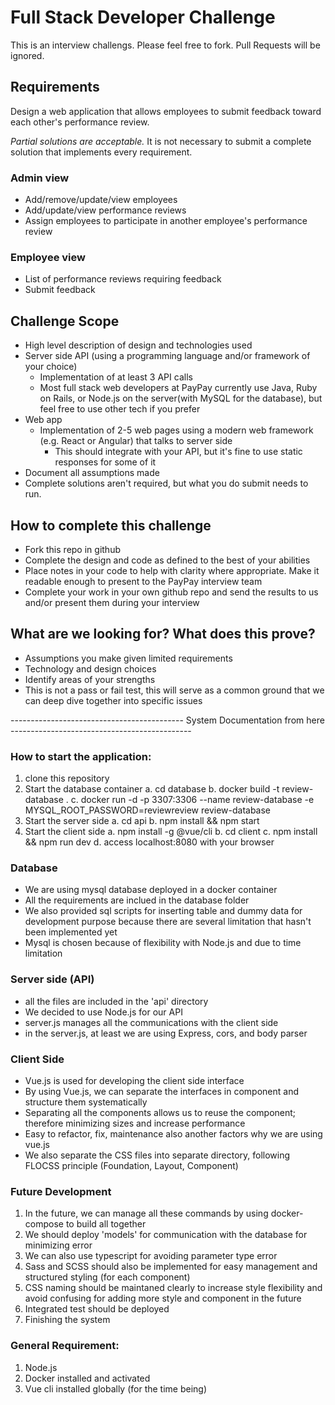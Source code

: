 # Full Stack Developer Challenge
This is an interview challengs. Please feel free to fork. Pull Requests will be ignored.

## Requirements
Design a web application that allows employees to submit feedback toward each other's performance review.

*Partial solutions are acceptable.*  It is not necessary to submit a complete solution that implements every requirement.

### Admin view
* Add/remove/update/view employees
* Add/update/view performance reviews
* Assign employees to participate in another employee's performance review

### Employee view
* List of performance reviews requiring feedback
* Submit feedback

## Challenge Scope
* High level description of design and technologies used
* Server side API (using a programming language and/or framework of your choice)
  * Implementation of at least 3 API calls
  * Most full stack web developers at PayPay currently use Java, Ruby on Rails, or Node.js on the server(with MySQL for the database), but feel free to use other tech if you prefer
* Web app
  * Implementation of 2-5 web pages using a modern web framework (e.g. React or Angular) that talks to server side
    * This should integrate with your API, but it's fine to use static responses for some of it 
* Document all assumptions made
* Complete solutions aren't required, but what you do submit needs to run.

## How to complete this challenge
* Fork this repo in github
* Complete the design and code as defined to the best of your abilities
* Place notes in your code to help with clarity where appropriate. Make it readable enough to present to the PayPay interview team
* Complete your work in your own github repo and send the results to us and/or present them during your interview

## What are we looking for? What does this prove?
* Assumptions you make given limited requirements
* Technology and design choices
* Identify areas of your strengths
* This is not a pass or fail test, this will serve as a common ground that we can deep dive together into specific issues

-------------------------------------------  System Documentation from here ---------------------------------------------

### How to start the application:
1. clone this repository
2. Start the database container
    a. cd database
    b. docker build -t review-database .
    c. docker run -d -p 3307:3306 --name review-database -e MYSQL_ROOT_PASSWORD=reviewreview review-database
3. Start the server side
    a. cd api
    b. npm install && npm start
4. Start the client side
    a. npm install -g @vue/cli
    b. cd client
    c. npm install && npm run dev
    d. access localhost:8080 with your browser

### Database
* We are using mysql database deployed in a docker container
* All the requirements are inclued in the database folder
* We also provided sql scripts for inserting table and dummy data for development purpose because there are several          limitation that hasn't been implemented yet
* Mysql is chosen because of flexibility with Node.js and due to time limitation

### Server side (API)
* all the files are included in the 'api' directory
* We decided to use Node.js for our API
* server.js manages all the communications with the client side
* in the server.js, at least we are using Express, cors, and body parser

### Client Side
* Vue.js is used for developing the client side interface
* By using Vue.js, we can separate the interfaces in component and structure them systematically
* Separating all the components allows us to reuse the component; therefore minimizing sizes and increase performance
* Easy to refactor, fix, maintenance also another factors why we are using vue.js
* We also separate the CSS files into separate directory, following FLOCSS principle (Foundation, Layout, Component)

### Future Development
1. In the future, we can manage all these commands by using docker-compose to build all together
2. We should deploy 'models' for communication with the database for minimizing error
3. We can also use typescript for avoiding parameter type error
4. Sass and SCSS should also be implemented for easy management and structured styling (for each component)
5. CSS naming should be maintaned clearly to increase style flexibility and avoid confusing for adding more style and component in the future
6. Integrated test should be deployed
7. Finishing the system

### General Requirement:
1. Node.js
2. Docker installed and activated
3. Vue cli installed globally (for the time being)